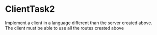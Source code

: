 # ClientTask2
Implement a client in a language different than the server created above. The client must be able to use all the routes created above

